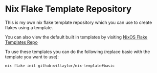 # Nix Flake Template Repository
This is my own nix flake template repository which you can use to create flakes using a template.

You can also view the default built in templates by visiting [NixOS Flake Templates Repo](https://github.com/NixOS/templates)

To use these templates you can do the following (replace basic with the template you want to use):

```shell
nix flake init github:wiltaylor/nix-template#basic

```
